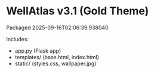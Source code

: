 # WellAtlas v3.1 (Gold Theme)
Packaged 2025-09-16T02:06:39.938040

Includes:
- app.py (Flask app)
- templates/ (base.html, index.html)
- static/ (styles.css, wallpaper.jpg)
